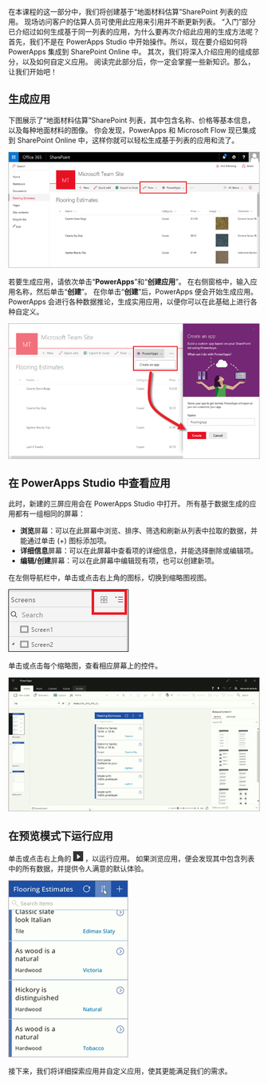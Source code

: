在本课程的这一部分中，我们将创建基于“地面材料估算”SharePoint 列表的应用。 现场访问客户的估算人员可使用此应用来引用并不断更新列表。 “入门”部分已介绍过如何生成基于同一列表的应用，为什么要再次介绍此应用的生成方法呢？ 首先，我们不是在 PowerApps Studio 中开始操作。所以，现在要介绍如何将 PowerApps 集成到 SharePoint Online 中。 其次，我们将深入介绍应用的组成部分，以及如何自定义应用。 阅读完此部分后，你一定会掌握一些新知识。那么，让我们开始吧！

## <a name="generate-the-app"></a>生成应用
下图展示了“地面材料估算”SharePoint 列表，其中包含名称、价格等基本信息，以及每种地面材料的图像。 你会发现，PowerApps 和 Microsoft Flow 现已集成到 SharePoint Online 中，这样你就可以轻松生成基于列表的应用和流了。

![“地面材料估算”列表](./media/learning-spo-app-generate/flooring-estimates-list.png)

若要生成应用，请依次单击“**PowerApps**”和“**创建应用**”。 在右侧窗格中，输入应用名称，然后单击“**创建**”。 在你单击“**创建**”后，PowerApps 便会开始生成应用。 PowerApps 会进行各种数据推论，生成实用应用，以便你可以在此基础上进行各种自定义。

![生成基于列表的应用](./media/learning-spo-app-generate/generate-app.png)

## <a name="view-the-app-in-powerapps-studio"></a>在 PowerApps Studio 中查看应用
此时，新建的三屏应用会在 PowerApps Studio 中打开。 所有基于数据生成的应用都有一组相同的屏幕：

* **浏览**屏幕：可以在此屏幕中浏览、排序、筛选和刷新从列表中拉取的数据，并能通过单击 (+) 图标添加项。
* **详细信息**屏幕：可以在此屏幕中查看项的详细信息，并能选择删除或编辑项。
* **编辑/创建**屏幕：可以在此屏幕中编辑现有项，也可以创建新项。

在左侧导航栏中，单击或点击右上角的图标，切换到缩略图视图。

![切换视图](./media/learning-spo-app-generate/toggle-view.png)

单击或点击每个缩略图，查看相应屏幕上的控件。

![生成的应用](./media/learning-spo-app-generate/generate-finished-app.png)

## <a name="run-the-app-in-preview-mode"></a>在预览模式下运行应用
单击或点击右上角的 ![启动应用预览箭头](./media/learning-spo-app-generate/f5-arrow-sm.png) ，以运行应用。 如果浏览应用，便会发现其中包含列表中的所有数据，并提供令人满意的默认体验。

![在预览模式下运行应用](./media/learning-spo-app-generate/generate-run-app.png)

接下来，我们将详细探索应用并自定义应用，使其更能满足我们的需求。


